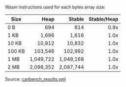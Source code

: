Wasm instructions used for each bytes array size:

| Size | Heap | Stable | Stable/Heap |
|------|-----:|------:|------------:|
| 0 B | 694 | 614 | 0.9x |
| 1 KB | 1,696 | 1,616 | 1.0x |
| 10 KB | 10,912 | 10,832 | 1.0x |
| 100 KB | 103,546 | 102,992 | 1.0x |
| 1 MB | 1,049,722 | 1,049,168 | 1.0x |
| 2 MB | 2,098,352 | 2,097,744 | 1.0x |

Source: [canbench_results.yml](./canbench_results.yml)

